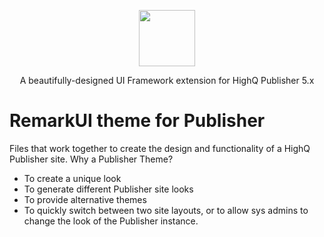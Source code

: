 <p align="center"><img width="90" src="https://blobscdn.gitbook.com/v0/b/gitbook-28427.appspot.com/o/spaces%2F-Law99NJ6KvM5vLg_cAt%2Favatar.png?generation=1553647501879267&alt=media"></p>
<p align="center">A beautifully-designed UI Framework extension for HighQ Publisher 5.x</p>

# RemarkUI theme for Publisher
Files that work together to create the design and functionality of a HighQ Publisher site. Why a Publisher Theme?

* To create a unique look
* To generate different Publisher site looks
* To provide alternative themes
* To quickly switch between two site layouts, or to allow sys admins to change the look of the Publisher instance.

